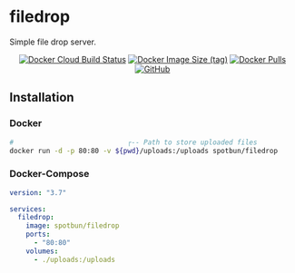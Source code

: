 # filedrop
Simple file drop server.

<p align="center">
<a href="https://hub.docker.com/r/spotbun/filedrop"><img alt="Docker Cloud Build Status" src="https://img.shields.io/github/actions/workflow/status/spotbun/filedrop/docker-build.yml?style=for-the-badge"></a>
<a href="https://hub.docker.com/r/spotbun/filedrop"><img alt="Docker Image Size (tag)" src="https://img.shields.io/docker/image-size/spotbun/filedrop/latest?style=for-the-badge"></a>
<a href="https://hub.docker.com/r/spotbun/filedrop"><img alt="Docker Pulls" src="https://img.shields.io/docker/pulls/spotbun/filedrop?style=for-the-badge"></a>
<a href="https://github.com/spotbun/filedrop/blob/main/LICENCE"><img alt="GitHub" src="https://img.shields.io/github/license/spotbun/filedrop?style=for-the-badge"></a>
</p>


## Installation

### Docker

```bash
#                            ┌-- Path to store uploaded files
docker run -d -p 80:80 -v ${pwd}/uploads:/uploads spotbun/filedrop
```

### Docker-Compose

```yaml
version: "3.7"

services:
  filedrop:
    image: spotbun/filedrop
    ports:
      - "80:80"
    volumes:
      - ./uploads:/uploads
```
